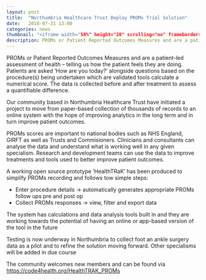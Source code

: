 ```yaml
---
layout: post
title:  "Northumbria Healthcare Trust Deploy PROMs Trial Solution"
date:   2018-07-31 13:00
categories: news
thumbnail: "<iframe width="50%" height="20" scrolling="no" frameborder="no" allow="autoplay" src="https://w.soundcloud.com/player/?url=https%3A//api.soundcloud.com/tracks/562846005%3Fsecret_token%3Ds-2Tvto&color=%23ff5500&inverse=false&auto_play=false&show_user=true"></iframe>"
description: PROMs or Patient Reported Outcomes Measures and are a patient-led assessment of health – telling us how the patient feels they are doing.  Patients are asked ‘How are you today?’ alongside questions based on the procedure(s) being undertaken which are validated tools calculate a numerical score. 
---
```


<p>PROMs or Patient Reported Outcomes Measures and are a patient-led assessment of health – telling us how the patient feels they are doing.  Patients are asked ‘How are you today?’ alongside questions based on the procedure(s) being undertaken which are validated tools calculate a numerical score.  The data is collected before and after treatment to assess a quantifiable difference. </p>

<p>Our community based in Northumbria Healthcare Trust have initiated a project to move from paper-based collection of thousands of records to an online system with the hope of improving analytics in the long term and in turn improve patient outcomes. </p>

<p>PROMs scores are important to national bodies such as NHS England, GIRFT as well as Trusts and Commisioners. Clinicians and consultants can analyse the data and understand what is working well in any given specialism.  Research and development teams can use the data to improve treatments and tools used to better improve patient outcomes. </p>

<p>A working open source prototype ‘HealthTRaK’ has been produced to simplify PROMs recording and follows tow simple steps:</p>

<ul>
<li>	Enter procedure details -> automatically generates appropriate PROMs follow ups pre and post op </li>
<li>	Collect PROMs responses -> view, filter and export data</li>
</ul>

<p>The system has calculations and data analysis tools built in and they are working towards the potential of having an online or app-based version of the tool in the future</p>
<p>Testing is now underway in Northumbria to collect foot an ankle surgery data as a pilot and to refine the solution moving forward.  Other specialisms will be added in due course</p> 

<p>The community welcomes new members and can be found via <a href="https://code4health.org/HealthTRAK_PROMs" target="_blank">https://code4health.org/HealthTRAK_PROMs</a></p>

